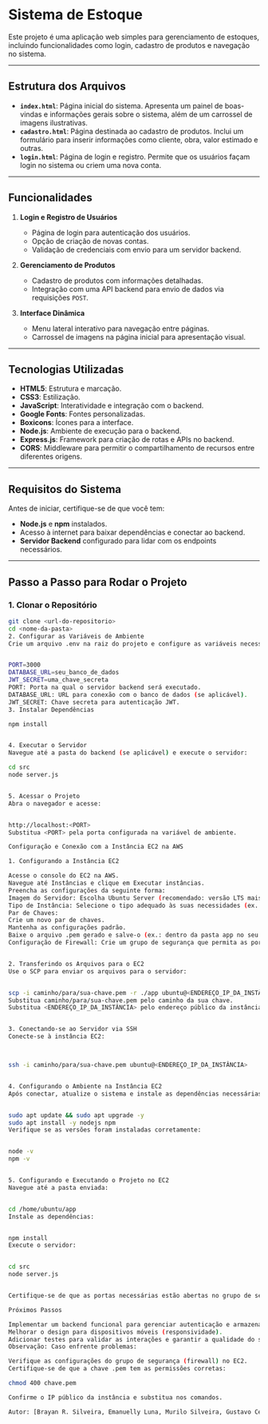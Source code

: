 # Sistema de Estoque

Este projeto é uma aplicação web simples para gerenciamento de estoques, incluindo funcionalidades como login, cadastro de produtos e navegação no sistema.

---

## Estrutura dos Arquivos

- **`index.html`**: Página inicial do sistema. Apresenta um painel de boas-vindas e informações gerais sobre o sistema, além de um carrossel de imagens ilustrativas.
- **`cadastro.html`**: Página destinada ao cadastro de produtos. Inclui um formulário para inserir informações como cliente, obra, valor estimado e outras.
- **`login.html`**: Página de login e registro. Permite que os usuários façam login no sistema ou criem uma nova conta.

---

## Funcionalidades

1. **Login e Registro de Usuários**
   - Página de login para autenticação dos usuários.
   - Opção de criação de novas contas.
   - Validação de credenciais com envio para um servidor backend.

2. **Gerenciamento de Produtos**
   - Cadastro de produtos com informações detalhadas.
   - Integração com uma API backend para envio de dados via requisições `POST`.

3. **Interface Dinâmica**
   - Menu lateral interativo para navegação entre páginas.
   - Carrossel de imagens na página inicial para apresentação visual.

---

## Tecnologias Utilizadas

- **HTML5**: Estrutura e marcação.
- **CSS3**: Estilização.
- **JavaScript**: Interatividade e integração com o backend.
- **Google Fonts**: Fontes personalizadas.
- **Boxicons**: Ícones para a interface.
- **Node.js**: Ambiente de execução para o backend.
- **Express.js**: Framework para criação de rotas e APIs no backend.
- **CORS**: Middleware para permitir o compartilhamento de recursos entre diferentes origens.

---

## Requisitos do Sistema

Antes de iniciar, certifique-se de que você tem:

- **Node.js** e **npm** instalados.
- Acesso à internet para baixar dependências e conectar ao backend.
- **Servidor Backend** configurado para lidar com os endpoints necessários.

---

## Passo a Passo para Rodar o Projeto

### 1. Clonar o Repositório
```bash
git clone <url-do-repositorio>
cd <nome-da-pasta>
2. Configurar as Variáveis de Ambiente
Crie um arquivo .env na raiz do projeto e configure as variáveis necessárias, como o exemplo abaixo


PORT=3000
DATABASE_URL=seu_banco_de_dados
JWT_SECRET=uma_chave_secreta
PORT: Porta na qual o servidor backend será executado.
DATABASE_URL: URL para conexão com o banco de dados (se aplicável).
JWT_SECRET: Chave secreta para autenticação JWT.
3. Instalar Dependências

npm install


4. Executar o Servidor
Navegue até a pasta do backend (se aplicável) e execute o servidor:

cd src
node server.js


5. Acessar o Projeto
Abra o navegador e acesse:


http://localhost:<PORT>
Substitua <PORT> pela porta configurada na variável de ambiente.

Configuração e Conexão com a Instância EC2 na AWS

1. Configurando a Instância EC2

Acesse o console do EC2 na AWS.
Navegue até Instâncias e clique em Executar instâncias.
Preencha as configurações da seguinte forma:
Imagem do Servidor: Escolha Ubuntu Server (recomendado: versão LTS mais recente).
Tipo de Instância: Selecione o tipo adequado às suas necessidades (ex.: t2.micro para fins gratuitos).
Par de Chaves:
Crie um novo par de chaves.
Mantenha as configurações padrão.
Baixe o arquivo .pem gerado e salve-o (ex.: dentro da pasta app no seu projeto).
Configuração de Firewall: Crie um grupo de segurança que permita as portas 22 (SSH) e 3000 (ou a porta da sua aplicação).


2. Transferindo os Arquivos para o EC2
Use o SCP para enviar os arquivos para o servidor:


scp -i caminho/para/sua-chave.pem -r ./app ubuntu@<ENDEREÇO_IP_DA_INSTÂNCIA>:/home/ubuntu
Substitua caminho/para/sua-chave.pem pelo caminho da sua chave.
Substitua <ENDEREÇO_IP_DA_INSTÂNCIA> pelo endereço público da instância.


3. Conectando-se ao Servidor via SSH
Conecte-se à instância EC2:



ssh -i caminho/para/sua-chave.pem ubuntu@<ENDEREÇO_IP_DA_INSTÂNCIA>


4. Configurando o Ambiente na Instância EC2
Após conectar, atualize o sistema e instale as dependências necessárias:


sudo apt update && sudo apt upgrade -y
sudo apt install -y nodejs npm
Verifique se as versões foram instaladas corretamente:


node -v
npm -v


5. Configurando e Executando o Projeto no EC2
Navegue até a pasta enviada:


cd /home/ubuntu/app
Instale as dependências:


npm install
Execute o servidor:


cd src
node server.js


Certifique-se de que as portas necessárias estão abertas no grupo de segurança para acessar sua aplicação.

Próximos Passos

Implementar um backend funcional para gerenciar autenticação e armazenamento de dados.
Melhorar o design para dispositivos móveis (responsividade).
Adicionar testes para validar as interações e garantir a qualidade do sistema.
Observação: Caso enfrente problemas:

Verifique as configurações do grupo de segurança (firewall) no EC2.
Certifique-se de que a chave .pem tem as permissões corretas:

chmod 400 chave.pem

Confirme o IP público da instância e substitua nos comandos.

Autor: [Brayan R. Silveira, Emanuelly Luna, Murilo Silveira, Gustavo Cebula, Kauan, Patrick ]

